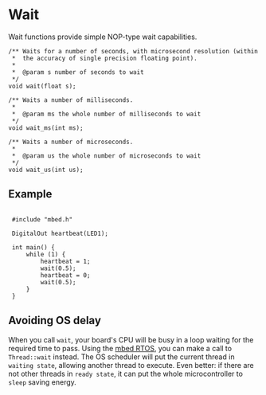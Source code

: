 # Wait

Wait functions provide simple NOP-type wait capabilities. 

```
/** Waits for a number of seconds, with microsecond resolution (within
 *  the accuracy of single precision floating point).
 *
 *  @param s number of seconds to wait
 */
void wait(float s);

/** Waits a number of milliseconds.
 *
 *  @param ms the whole number of milliseconds to wait
 */
void wait_ms(int ms);

/** Waits a number of microseconds.
 *
 *  @param us the whole number of microseconds to wait
 */
void wait_us(int us);
``` 

## Example

```

 #include "mbed.h"

 DigitalOut heartbeat(LED1);

 int main() {
     while (1) {
         heartbeat = 1;
         wait(0.5);
         heartbeat = 0;
         wait(0.5);
     }
 }
```

## Avoiding OS delay

When you call ``wait``, your board's CPU will be busy in a loop waiting for the required time to pass. Using the [mbed RTOS](rtos.md), you can make a call to ``Thread::wait`` instead. The OS scheduler will put the current thread in ``waiting state``, allowing another thread to execute. Even better: if there are not other threads in ``ready state``, it can put the whole microcontroller to ``sleep`` saving energy.
